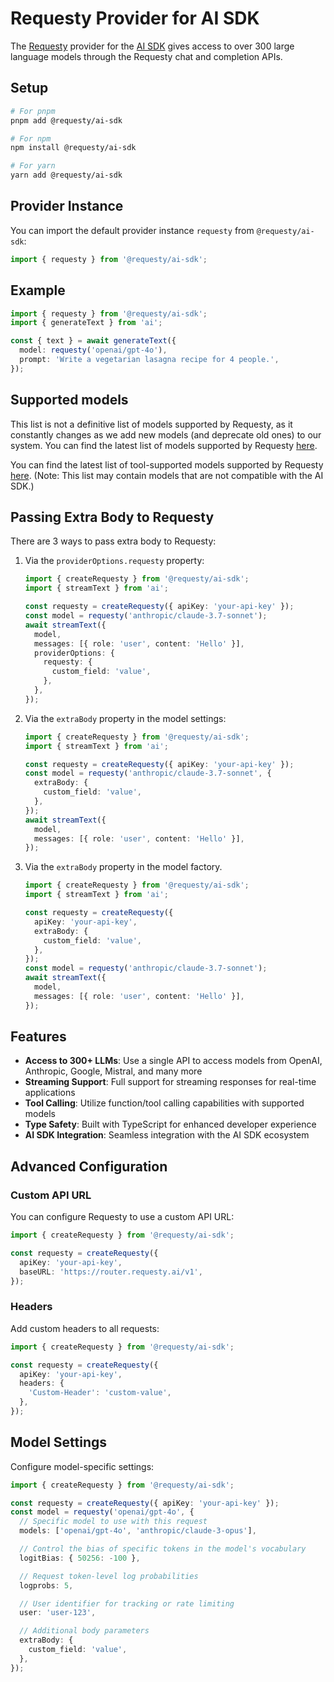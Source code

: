 # Requesty Provider for AI SDK

The [Requesty](https://requesty.ai/) provider for the [AI SDK](https://sdk.vercel.ai/docs) gives access to over 300 large language models through the Requesty chat and completion APIs.

## Setup

```bash
# For pnpm
pnpm add @requesty/ai-sdk

# For npm
npm install @requesty/ai-sdk

# For yarn
yarn add @requesty/ai-sdk
```

## Provider Instance

You can import the default provider instance `requesty` from `@requesty/ai-sdk`:

```ts
import { requesty } from '@requesty/ai-sdk';
```

## Example

```ts
import { requesty } from '@requesty/ai-sdk';
import { generateText } from 'ai';

const { text } = await generateText({
  model: requesty('openai/gpt-4o'),
  prompt: 'Write a vegetarian lasagna recipe for 4 people.',
});
```

## Supported models

This list is not a definitive list of models supported by Requesty, as it constantly changes as we add new models (and deprecate old ones) to our system. You can find the latest list of models supported by Requesty [here](hhttps://www.requesty.ai/solution/llm-routing/models).

You can find the latest list of tool-supported models supported by Requesty [here](https://www.requesty.ai/solution/llm-routing/models). (Note: This list may contain models that are not compatible with the AI SDK.)

## Passing Extra Body to Requesty

There are 3 ways to pass extra body to Requesty:

1. Via the `providerOptions.requesty` property:

   ```typescript
   import { createRequesty } from '@requesty/ai-sdk';
   import { streamText } from 'ai';

   const requesty = createRequesty({ apiKey: 'your-api-key' });
   const model = requesty('anthropic/claude-3.7-sonnet');
   await streamText({
     model,
     messages: [{ role: 'user', content: 'Hello' }],
     providerOptions: {
       requesty: {
         custom_field: 'value',
       },
     },
   });
   ```

2. Via the `extraBody` property in the model settings:

   ```typescript
   import { createRequesty } from '@requesty/ai-sdk';
   import { streamText } from 'ai';

   const requesty = createRequesty({ apiKey: 'your-api-key' });
   const model = requesty('anthropic/claude-3.7-sonnet', {
     extraBody: {
       custom_field: 'value',
     },
   });
   await streamText({
     model,
     messages: [{ role: 'user', content: 'Hello' }],
   });
   ```

3. Via the `extraBody` property in the model factory.

   ```typescript
   import { createRequesty } from '@requesty/ai-sdk';
   import { streamText } from 'ai';

   const requesty = createRequesty({
     apiKey: 'your-api-key',
     extraBody: {
       custom_field: 'value',
     },
   });
   const model = requesty('anthropic/claude-3.7-sonnet');
   await streamText({
     model,
     messages: [{ role: 'user', content: 'Hello' }],
   });
   ```

## Features

- **Access to 300+ LLMs**: Use a single API to access models from OpenAI, Anthropic, Google, Mistral, and many more
- **Streaming Support**: Full support for streaming responses for real-time applications
- **Tool Calling**: Utilize function/tool calling capabilities with supported models
- **Type Safety**: Built with TypeScript for enhanced developer experience
- **AI SDK Integration**: Seamless integration with the AI SDK ecosystem

## Advanced Configuration

### Custom API URL

You can configure Requesty to use a custom API URL:

```typescript
import { createRequesty } from '@requesty/ai-sdk';

const requesty = createRequesty({
  apiKey: 'your-api-key',
  baseURL: 'https://router.requesty.ai/v1',
});
```

### Headers

Add custom headers to all requests:

```typescript
import { createRequesty } from '@requesty/ai-sdk';

const requesty = createRequesty({
  apiKey: 'your-api-key',
  headers: {
    'Custom-Header': 'custom-value',
  },
});
```

## Model Settings

Configure model-specific settings:

```typescript
import { createRequesty } from '@requesty/ai-sdk';

const requesty = createRequesty({ apiKey: 'your-api-key' });
const model = requesty('openai/gpt-4o', {
  // Specific model to use with this request
  models: ['openai/gpt-4o', 'anthropic/claude-3-opus'],

  // Control the bias of specific tokens in the model's vocabulary
  logitBias: { 50256: -100 },

  // Request token-level log probabilities
  logprobs: 5,

  // User identifier for tracking or rate limiting
  user: 'user-123',

  // Additional body parameters
  extraBody: {
    custom_field: 'value',
  },
});
```
